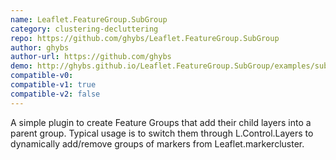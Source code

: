 ```yaml
---
name: Leaflet.FeatureGroup.SubGroup
category: clustering-decluttering
repo: https://github.com/ghybs/Leaflet.FeatureGroup.SubGroup
author: ghybs
author-url: https://github.com/ghybs
demo: http://ghybs.github.io/Leaflet.FeatureGroup.SubGroup/examples/subGroup-markercluster-controlLayers-realworld.388.html
compatible-v0:
compatible-v1: true
compatible-v2: false
---
```


A simple plugin to create Feature Groups that add their child layers into a parent group. Typical usage is to switch them through L.Control.Layers to dynamically add/remove groups of markers from Leaflet.markercluster.
